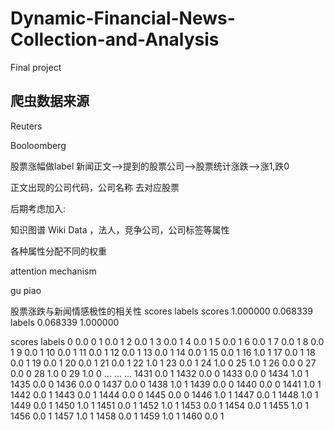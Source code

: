 # Dynamic-Financial-News-Collection-and-Analysis
Final project

## 爬虫数据来源
Reuters 

Booloomberg


股票涨幅做label  新闻正文-->提到的股票公司-->股票统计涨跌-->涨1,跌0


正文出现的公司代码，公司名称 去对应股票


后期考虑加入:


知识图谱 Wiki Data ，法人，竞争公司，公司标签等属性


各种属性分配不同的权重


attention mechanism

gu piao


股票涨跌与新闻情感极性的相关性
         scores    labels
scores  1.000000  0.068339
labels  0.068339  1.000000


 scores  labels
0        0.0       0
1        0.0       1
2        0.0       1
3        0.0       1
4        0.0       1
5        0.0       1
6        0.0       1
7        0.0       1
8        0.0       1
9        0.0       1
10       0.0       1
11       0.0       1
12       0.0       1
13       0.0       1
14       0.0       1
15       0.0       1
16       1.0       1
17       0.0       1
18       0.0       1
19       0.0       1
20       0.0       1
21       0.0       1
22       1.0       1
23       0.0       1
24       1.0       0
25       1.0       1
26       0.0       0
27       0.0       0
28       1.0       0
29       1.0       0
...      ...     ...
1431     0.0       1
1432     0.0       0
1433     0.0       0
1434     1.0       1
1435     0.0       0
1436     0.0       0
1437     0.0       0
1438     1.0       1
1439     0.0       0
1440     0.0       0
1441     1.0       1
1442     0.0       1
1443     0.0       1
1444     0.0       0
1445     0.0       0
1446     1.0       1
1447     0.0       1
1448     1.0       1
1449     0.0       1
1450     1.0       1
1451     0.0       1
1452     1.0       1
1453     0.0       1
1454     0.0       1
1455     1.0       1
1456     0.0       1
1457     1.0       1
1458     0.0       1
1459     1.0       1
1460     0.0       1


